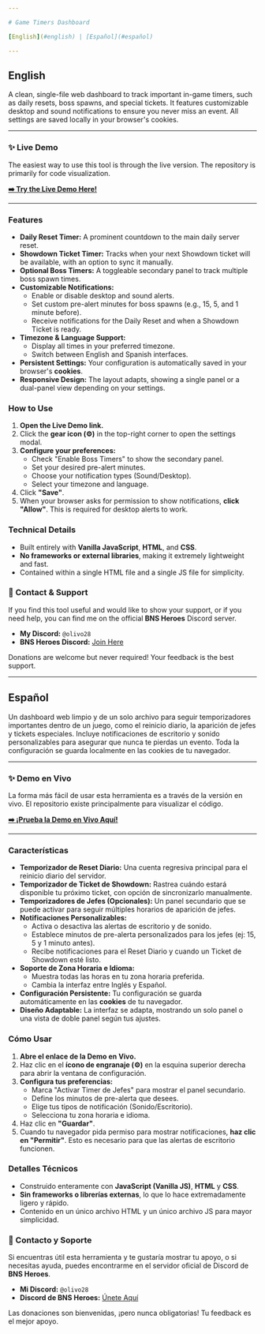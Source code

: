 ```yaml
---

# Game Timers Dashboard

[English](#english) | [Español](#español)

---
```


## English

A clean, single-file web dashboard to track important in-game timers, such as daily resets, boss spawns, and special tickets. It features customizable desktop and sound notifications to ensure you never miss an event. All settings are saved locally in your browser's cookies.

---

### ✨ Live Demo

The easiest way to use this tool is through the live version. The repository is primarily for code visualization.

**[➡️ Try the Live Demo Here!](https://olivo28.github.io/bnsheroes-timer)**

---

### Features

-   **Daily Reset Timer:** A prominent countdown to the main daily server reset.
-   **Showdown Ticket Timer:** Tracks when your next Showdown ticket will be available, with an option to sync it manually.
-   **Optional Boss Timers:** A toggleable secondary panel to track multiple boss spawn times.
-   **Customizable Notifications:**
    -   Enable or disable desktop and sound alerts.
    -   Set custom pre-alert minutes for boss spawns (e.g., 15, 5, and 1 minute before).
    -   Receive notifications for the Daily Reset and when a Showdown Ticket is ready.
-   **Timezone & Language Support:**
    -   Display all times in your preferred timezone.
    -   Switch between English and Spanish interfaces.
-   **Persistent Settings:** Your configuration is automatically saved in your browser's **cookies**.
-   **Responsive Design:** The layout adapts, showing a single panel or a dual-panel view depending on your settings.

### How to Use

1.  **Open the Live Demo link.**
2.  Click the **gear icon (⚙️)** in the top-right corner to open the settings modal.
3.  **Configure your preferences:**
    -   Check "Enable Boss Timers" to show the secondary panel.
    -   Set your desired pre-alert minutes.
    -   Choose your notification types (Sound/Desktop).
    -   Select your timezone and language.
4.  Click **"Save"**.
5.  When your browser asks for permission to show notifications, **click "Allow"**. This is required for desktop alerts to work.

### Technical Details

-   Built entirely with **Vanilla JavaScript**, **HTML**, and **CSS**.
-   **No frameworks or external libraries**, making it extremely lightweight and fast.
-   Contained within a single HTML file and a single JS file for simplicity.

### 🤝 Contact & Support

If you find this tool useful and would like to show your support, or if you need help, you can find me on the official **BNS Heroes** Discord server.

-   **My Discord:** `@olivo28`
-   **BNS Heroes Discord:** [Join Here](https://discord.gg/4eKe49CkVS)

Donations are welcome but never required! Your feedback is the best support.

---

## Español

Un dashboard web limpio y de un solo archivo para seguir temporizadores importantes dentro de un juego, como el reinicio diario, la aparición de jefes y tickets especiales. Incluye notificaciones de escritorio y sonido personalizables para asegurar que nunca te pierdas un evento. Toda la configuración se guarda localmente en las cookies de tu navegador.

---

### ✨ Demo en Vivo

La forma más fácil de usar esta herramienta es a través de la versión en vivo. El repositorio existe principalmente para visualizar el código.

**[➡️ ¡Prueba la Demo en Vivo Aquí!](https://olivo28.github.io/bnsheroes-timer)**

---

### Características

-   **Temporizador de Reset Diario:** Una cuenta regresiva principal para el reinicio diario del servidor.
-   **Temporizador de Ticket de Showdown:** Rastrea cuándo estará disponible tu próximo ticket, con opción de sincronizarlo manualmente.
-   **Temporizadores de Jefes (Opcionales):** Un panel secundario que se puede activar para seguir múltiples horarios de aparición de jefes.
-   **Notificaciones Personalizables:**
    -   Activa o desactiva las alertas de escritorio y de sonido.
    -   Establece minutos de pre-alerta personalizados para los jefes (ej: 15, 5 y 1 minuto antes).
    -   Recibe notificaciones para el Reset Diario y cuando un Ticket de Showdown esté listo.
-   **Soporte de Zona Horaria e Idioma:**
    -   Muestra todas las horas en tu zona horaria preferida.
    -   Cambia la interfaz entre Inglés y Español.
-   **Configuración Persistente:** Tu configuración se guarda automáticamente en las **cookies** de tu navegador.
-   **Diseño Adaptable:** La interfaz se adapta, mostrando un solo panel o una vista de doble panel según tus ajustes.

### Cómo Usar

1.  **Abre el enlace de la Demo en Vivo.**
2.  Haz clic en el **ícono de engranaje (⚙️)** en la esquina superior derecha para abrir la ventana de configuración.
3.  **Configura tus preferencias:**
    -   Marca "Activar Timer de Jefes" para mostrar el panel secundario.
    -   Define los minutos de pre-alerta que desees.
    -   Elige tus tipos de notificación (Sonido/Escritorio).
    -   Selecciona tu zona horaria e idioma.
4.  Haz clic en **"Guardar"**.
5.  Cuando tu navegador pida permiso para mostrar notificaciones, **haz clic en "Permitir"**. Esto es necesario para que las alertas de escritorio funcionen.

### Detalles Técnicos

-   Construido enteramente con **JavaScript (Vanilla JS)**, **HTML** y **CSS**.
-   **Sin frameworks o librerías externas**, lo que lo hace extremadamente ligero y rápido.
-   Contenido en un único archivo HTML y un único archivo JS para mayor simplicidad.

### 🤝 Contacto y Soporte

Si encuentras útil esta herramienta y te gustaría mostrar tu apoyo, o si necesitas ayuda, puedes encontrarme en el servidor oficial de Discord de **BNS Heroes**.

-   **Mi Discord:** `@olivo28`
-   **Discord de BNS Heroes:** [Únete Aquí](https://discord.gg/4eKe49CkVS)

Las donaciones son bienvenidas, ¡pero nunca obligatorias! Tu feedback es el mejor apoyo.
